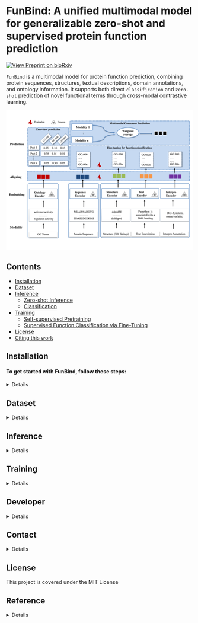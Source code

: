 # FunBind: A unified multimodal model for generalizable zero-shot and supervised protein function prediction
[![View Preprint on bioRxiv](https://img.shields.io/badge/Preprint-bioRxiv-b31b1b)](https://github.com/jianlin-cheng/FunBind/blob/main/model.png)



`FunBind` is a multimodal model for protein function prediction, combining protein sequences, structures, textual descriptions, domain annotations, and ontology information.
It supports both direct `classification` and `zero-shot` prediction of novel functional terms through cross-modal contrastive learning.

![Method overview ](models/model.png)


## Contents

- [Installation](#installation)
- [Dataset](#dataset)
- [Inference](#inference)
    - [Zero-shot Inference](#zero-shot-inference)
    - [Classification](#function-classification)
- [Training](#training)
    - [Self-supervised Pretraining](#self-supervised-pretraining)
    - [Supervised Function Classification via Fine-Tuning](#supervised-function-classification-via-fine-tuning)
- [License](#license)
- [Citing this work](#reference)



## Installation
#### To get started with FunBind, follow these steps:

<details>

1. Clone the Repository
```
git clone https://github.com/jianlin-cheng/FunBind.git
cd FunBind
```

2. Download checkpoints (~ GB total):
```
wget url-for-data
unzip downloaded-data
```

3. Set Up the Conda Environment:
```bash
conda env create -f FunBind.yml
conda activate FunBind
```
</details>


## Dataset 

<details>

Sample Sequence Data:
```
Sequence data can be provided in the fasat format. See [`examples/sequence.fasta`](examples/text.txt).
```

Sample Structure Data:
```
Structure Data can be downloaded from Alphafold, and converted to 3DI sequences. see [](https://github.com/mheinzinger/ProstT5).
```

Sample Text Data:
```
The text data can be provided in the [UniProt Flat Text format]
(https://www.uniprot.org/help/uniprotkb_format). You can 
download data in this format using the [UniProt ID Mapping 
tool](https://www.uniprot.org/id-mapping). For an example of
 the expected format, please refer to the file located at
  [`examples/text.txt`](examples/text.txt).
```

Sample Interpro Data:
```
Interpro data is can be downloaded or generated with Interproscan [Interpro](https://www.ebi.ac.uk/interpro/download/)
```

Sample Ontology Data:
```

```

</details>

## Inference
<details>



### Zero-shot Inference

```bash
    python zeroshot_inference.py [-h] \
        --input-path INPUT_PATH \
        --modality {Sequence,Structure,Text,Interpro} \
        --ontology-path ONTOLOGY_PATH \
        --go-graph GO_GRAPH \
        --model-checkpoint MODEL_CHECKPOINT \
        [--batch BATCH] \
        [--topk TOPK] \
        [--device DEVICE]
```

####  Example:

To run zero-shot inference using Text modality on the sample data in the examples/ directory:

```bash
python zeroshot_inference.py \
    --model-checkpoint /path/to/funbind_checkpoint.pth \
    --input-path examples/text.txt \
    --modality Text \
    --ontology-path examples/ontology.txt \
    --go-graph examples/go-basic.obo
```



This will give you the output
```python
Predictions for protein: Q64565
Top 1 term: ('GO:0170035',), Score: 85.83%
Top 2 term: ('GO:0170033',), Score: 13.29%
Top 3 term: ('GO:1902674',), Score: 0.34%
-----------------------------
Predictions for protein: A8BPK8
Top 1 term: ('GO:1905504',), Score: 87.74%
Top 2 term: ('GO:0097561',), Score: 5.90%
Top 3 term: ('GO:0097560',), Score: 5.66%
-----------------------------
Predictions for protein: Q12198
Top 1 term: ('GO:0170043',), Score: 63.78%
Top 2 term: ('GO:0170033',), Score: 20.56%
Top 3 term: ('GO:0170041',), Score: 9.86%
-----------------------------
Predictions for protein: P18335
Top 1 term: ('GO:0170038',), Score: 95.72%
Top 2 term: ('GO:0170035',), Score: 3.15%
Top 3 term: ('GO:0170039',), Score: 1.13%
-----------------------------
```


### Function Classification

```bash
python train.py --epochs [Number_epoch] --folder [intermediate_folder]
```

</details>

## Training

<details>

You can download the preprocessed training and validation data, as well as the data for experiments from (~37 GB total):
```
https://calla.rnet.missouri.edu/rnaminer/funbinddata
```

### Self-supervised Pretraining

1. To Train the model use the script:
```bash
python pretraining.py
```

### Supervised Function Classification via Fine-

1. To Train the model use the script:
```bash
python training.py
```


2. Evaluation command used: see 
see [cafa evaluator](https://github.com/BioComputingUP/CAFA-evaluator)
```bash
cafaeval obo-file-path predictions-path groundtruth-file -out_dir output-path -ia information-acretion-file -prop fill -norm cafa -th_step 0.001 -max_terms 500
```


</details>

## Developer

<details>

```
Frimpong Boadu
Deparment of Computer Science
University of Missouri
Columbia, MO 65211, USA
Email: fbqc9@missouri.edu
```
</details>


## Contact
<details>

```
Jianlin (Jack) Cheng, PhD, AAAS Fellow
Curators' Distinguished Professor
William and Nancy Thompson Distinguished Professor
Department of Electrical Engineering and Computer Science
University of Missouri
Columbia, MO 65211, USA
Email: chengji@missouri.edu
```

</details>

## License
This project is covered under the MIT License

## Reference
<details>
Boadu, F., Wang, Y., Cheng, J. A unified multimodal model for generalizable zero-shot and supervised protein function prediction. Submitted. 
</details>
